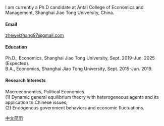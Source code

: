
I am currently a Ph.D candidate at Antai College of Economics and Management, Shanghai Jiao Tong University, China.

#### Email
zheweizhang97@gmail.com

#### Education
Ph.D., Economics, Shanghai Jiao Tong University, Sept. 2019-Jun. 2025 (Expected).\
B.A., Economics, Shanghai Jiao Tong University, Sept. 2015-Jun. 2019.

#### Research Interests
Macroeconomics, Political Economics.\
(1) Dynamic general equilibrium theory with heterogeneous agents and its application to Chinese issues; \
(2) Endogenous government behaviors and economic fluctuations.

[中文简历](https://view.officeapps.live.com/op/view.aspx?src=https%3A%2F%2Fraw.githubusercontent.com%2Fzheweizhang11%2Fzheweizhang11.github.io%2Frefs%2Fheads%2Fmain%2F%25E5%25BC%25A0%25E5%2593%25B2%25E7%258E%25AE%25E7%25AE%2580%25E5%258E%2586.docx&wdOrigin=BROWSELINK)

